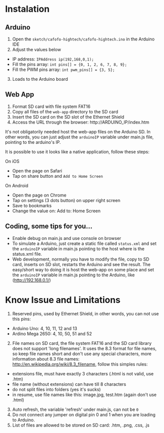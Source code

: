 # Instalation

## Arduino

1. Open the `sketch/cafofo-hightech/cafofo-hightech.ino` in the Arduino IDE
2. Adjust the values below
  * IP address: `IPAddress ip(192,168,0,1);`
  * Fill the pins array: `int pins[] = {0, 1, 2, 6, 7, 8, 9};`
  * Fill the PWM pins array: `int pwm_pins[] = {3, 5};`
3. Loads to the Arduino board

## Web App

1. Format SD card with file system FAT16
2. Copy all files of the `web-app` directory to the SD card
3. Insert the SD card on the SD slot of the Ethernet Shield
4. Access the URL through the browser: http://ARDUINO_IP/index.htm

It's not obligatorily needed host the web-app files on the Arduino SD. In other
words, you can just adjust the `arduinoIP` variable under main.js file, pointing
to the arduino's IP.

It is possible to use it looks like a native application, follow these steps:

On iOS
* Open the page on Safari
* Tap on share button and `Add to Home Screen`

On Android
* Open the page on Chrome
* Tap on settings (3 dots button) on upper right screen
* Save to bookmarks
* Change the value on: Add to: Home Screen


## Coding, some tips for you...

* Enable debug on main.js and use console on browser
* To simulate a Arduino, just create a static file called `status.xml` and set
the `arduinoIP` variable in main.js pointing to the host where is the status.xml
file.
* Web development, normally you have to modify the file, copy to SD card, inserts
on SD slot, restarts the Arduino and see the result. The easy/short way to doing
it is host the web-app on some place and set the `arduinoIP` variable in main.js
pointing to the Arduino, like (http://192.168.0.1/)

# Know Issue and Limitations

1. Reserved pins, used by Ethernet Shield, in other words, you can not use this
pins:
  * Arduino Uno: 4, 10, 11, 12 and 13
  * Ardino Mega 2650: 4, 10, 50, 51 and 52

2. File names on SD card, the file system FAT16 and the SD card library does not
support 'long filenames'. It uses the 8.3 format for file names, so keep file
names short and don't use any special characters, more information about 8.3
file names: http://en.wikipedia.org/wiki/8.3_filename, follow this simples rules:
  * extensions file, must have exactly 3 characters (.html is not valid, use .htm)
  * file name (without extensions) can have till 8 characters
  * do not split files into folders (yes it's sucks)
  * in resume, use file names like this: image.jpg, test.htm (again don't use .html)

3. Auto refresh, the variable 'refresh' under main.js, can not be `0`
4. Do not connect any jumper on digital pin 0 and 1 when you are loading to Arduino.
5. List of files are allowed to be stored on SD card: .htm, .png, .css, .js

